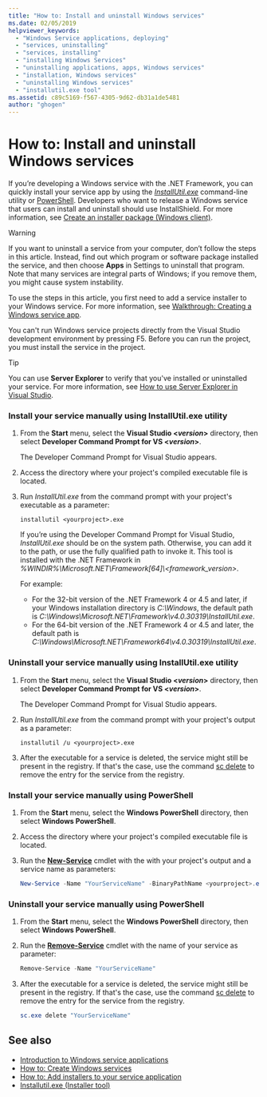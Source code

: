 ```yaml
---
title: "How to: Install and uninstall Windows services"
ms.date: 02/05/2019
helpviewer_keywords:
  - "Windows Service applications, deploying"
  - "services, uninstalling"
  - "services, installing"
  - "installing Windows Services"
  - "uninstalling applications, apps, Windows services"
  - "installation, Windows services"
  - "uninstalling Windows services"
  - "installutil.exe tool"
ms.assetid: c89c5169-f567-4305-9d62-db31a1de5481
author: "ghogen"
---
```

# How to: Install and uninstall Windows services

If you’re developing a Windows service with the .NET Framework, you can quickly install your service app by using the [*InstallUtil.exe*](../tools/installutil-exe-installer-tool.md) command-line utility or [PowerShell](/powershell/scripting/overview). Developers who want to release a Windows service that users can install and uninstall should use InstallShield. For more information, see [Create an installer package (Windows client)](https://docs.microsoft.com/visualstudio/deployment/deploying-applications-services-and-components#create-an-installer-package-windows-client).

> [!WARNING]
> If you want to uninstall a service from your computer, don’t follow the steps in this article. Instead, find out which program or software package installed the service, and then choose **Apps** in Settings to uninstall that program. Note that many services are integral parts of Windows; if you remove them, you might cause system instability.

To use the steps in this article, you first need to add a service installer to your Windows service. For more information, see [Walkthrough: Creating a Windows service app](../windows-services/walkthrough-creating-a-windows-service-application-in-the-component-designer.md).

You can't run Windows service projects directly from the Visual Studio development environment by pressing F5. Before you can run the project, you must install the service in the project.

> [!TIP]
> You can use **Server Explorer** to verify that you've installed or uninstalled your service. For more information, see [How to use Server Explorer in Visual Studio](https://support.microsoft.com/help/316649/how-to-use-the-server-explorer-in-visual-studio-net-and-visual-studio).

### Install your service manually using InstallUtil.exe utility

1. From the **Start** menu, select the **Visual Studio \<*version*>** directory, then select **Developer Command Prompt for VS \<*version*>**.

     The Developer Command Prompt for Visual Studio appears.

2. Access the directory where your project's compiled executable file is located.

3. Run *InstallUtil.exe* from the command prompt with your project's executable as a parameter:

    ```console
    installutil <yourproject>.exe
    ```

     If you’re using the Developer Command Prompt for Visual Studio, *InstallUtil.exe* should be on the system path. Otherwise, you can add it to the path, or use the fully qualified path to invoke it. This tool is installed with the .NET Framework in *%WINDIR%\Microsoft.NET\Framework[64]\\<framework_version\>*.

     For example:
     - For the 32-bit version of the .NET Framework 4 or 4.5 and later, if your Windows installation directory is *C:\Windows*, the default path is *C:\Windows\Microsoft.NET\Framework\v4.0.30319\InstallUtil.exe*.
     - For the 64-bit version of the .NET Framework 4 or 4.5 and later, the default path is *C:\Windows\Microsoft.NET\Framework64\v4.0.30319\InstallUtil.exe*.

### Uninstall your service manually using InstallUtil.exe utility

1. From the **Start** menu, select the **Visual Studio \<*version*>** directory, then select **Developer Command Prompt for VS \<*version*>**.

     The Developer Command Prompt for Visual Studio appears.

2. Run *InstallUtil.exe* from the command prompt with your project's output as a parameter:

    ```console
    installutil /u <yourproject>.exe
    ```

3. After the executable for a service is deleted, the service might still be present in the registry. If that's the case, use the command [sc delete](/windows-server/administration/windows-commands/sc-delete) to remove the entry for the service from the registry.

### Install your service manually using PowerShell

1. From the **Start** menu, select the **Windows PowerShell** directory, then select **Windows PowerShell**.

2. Access the directory where your project's compiled executable file is located.

3. Run the [**New-Service**](/powershell/module/microsoft.powershell.management/new-service) cmdlet with the with your project's output and a service name as parameters:

    ```powershell
    New-Service -Name "YourServiceName" -BinaryPathName <yourproject>.exe
    ```

### Uninstall your service manually using PowerShell

1. From the **Start** menu, select the **Windows PowerShell** directory, then select **Windows PowerShell**.

2. Run the [**Remove-Service**](/powershell/module/microsoft.powershell.management/remove-service) cmdlet with the name of your service as parameter:

    ```powershell
    Remove-Service -Name "YourServiceName"
    ```

3. After the executable for a service is deleted, the service might still be present in the registry. If that's the case, use the command [sc delete](/windows-server/administration/windows-commands/sc-delete) to remove the entry for the service from the registry.

    ```powershell
    sc.exe delete "YourServiceName"
    ```

## See also

- [Introduction to Windows service applications](../windows-services/introduction-to-windows-service-applications.md)
- [How to: Create Windows services](../windows-services/how-to-create-windows-services.md)
- [How to: Add installers to your service application](../windows-services/how-to-add-installers-to-your-service-application.md)
- [Installutil.exe (Installer tool)](../tools/installutil-exe-installer-tool.md)
